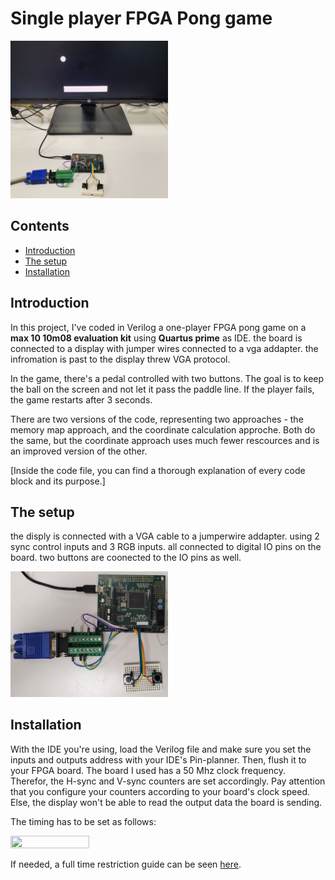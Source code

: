 # Single player FPGA Pong game

<img src="https://github.com/Talzaidman/single-player-pong-game-FPGA/blob/f63be390efe6681c2a6b07757d3f9da73856b421/Photos/all.jpg" width=50% height=50%>

## Contents
- [Introduction](#Introduction)
- [The setup](#The-Setup)
- [Installation](#installation)

## Introduction
In this project, I've coded in Verilog a one-player FPGA pong game on a **max 10 10m08 evaluation kit** using **Quartus prime** as IDE.
the board is connected to a display with jumper wires connected to a vga addapter. the infromation is past to the display threw VGA protocol.

In the game, there's a pedal controlled with two buttons. The goal is to keep the ball on the screen and not let it pass the paddle line.
If the player fails, the game restarts after 3 seconds.

There are two versions of the code, representing two approaches - the memory map approach, and the coordinate calculation approche. 
Both do the same, but the coordinate approach uses much fewer rescources and is an improved version of the other.

[Inside the code file, you can find a thorough explanation of every code block and its purpose.]

## The setup
the disply is connected with a VGA cable to a jumperwire addapter. using 2 sync control inputs and 3 RGB inputs.
all connected to digital IO pins on the board.
two buttons are coonected to the IO pins as well.

<img src="https://github.com/Talzaidman/single-player-pong-game-FPGA/blob/f63be390efe6681c2a6b07757d3f9da73856b421/Photos/closeup.jpg" width=50% height=50%>


## Installation
With the IDE you're using, load the Verilog file and make sure you set the inputs and outputs address with your IDE's Pin-planner. Then, flush it to your FPGA board.
The board I used has a 50 Mhz clock frequency. Therefor, the H-sync and V-sync counters are set accordingly. Pay attention that you configure your counters according to your board's clock speed. Else, the display won't be able to read the output data the board is sending. 

The timing has to be set as follows:

<img src="https://github.com/Talzaidman/Pong/blob/078d2ed1bbc40f8d17dcb29f80c88ef32998d2a8/Photos/Timingtable.png" width=50% height=50%>

If needed, a full time restriction guide can be seen [here](http://javiervalcarce.eu/html/vga-signal-format-timming-specs-en.html).


